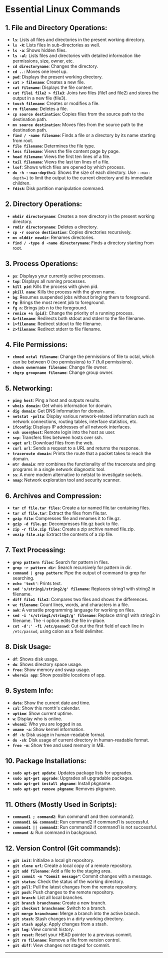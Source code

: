 # Essential Linux Commands

## 1. **File and Directory Operations**:
- **`ls`**: Lists all files and directories in the present working directory.
- **`ls -R`**: Lists files in sub-directories as well.
- **`ls -a`**: Shows hidden files.
- **`ls -al`**: Lists files and directories with detailed information like permissions, size, owner, etc.
- **`cd directoryname`**: Changes the directory.
- **`cd ..`**: Moves one level up.
- **`pwd`**: Displays the present working directory.
- **`cat > filename`**: Creates a new file.
- **`cat filename`**: Displays the file content.
- **`cat file1 file2 > file3`**: Joins two files (file1 and file2) and stores the output in a new file (file3).
- **`touch filename`**: Creates or modifies a file.
- **`rm filename`**: Deletes a file.
- **`cp source destination`**: Copies files from the source path to the destination path.
- **`mv source destination`**: Moves files from the source path to the destination path.
- **`find / -name filename`**: Finds a file or a directory by its name starting from root.
- **`file filename`**: Determines the file type.
- **`less filename`**: Views the file content page by page.
- **`head filename`**: Views the first ten lines of a file.
- **`tail filename`**: Views the last ten lines of a file.
- **`lsof`**: Shows which files are opened by which process.
- **`du -h --max-depth=1`**: Shows the size of each directory. Use `--max-depth=1` to limit the output to the current directory and its immediate children.
- **`fdisk`**: Disk partition manipulation command.


## 2. **Directory Operations**:
- **`mkdir directoryname`**: Creates a new directory in the present working directory.
- **`rmdir directoryname`**: Deletes a directory.
- **`cp -r source destination`**: Copies directories recursively.
- **`mv olddir newdir`**: Renames directories.
- **`find / -type d -name directoryname`**: Finds a directory starting from root.

## 3. **Process Operations**:
- **`ps`**: Displays your currently active processes.
- **`top`**: Displays all running processes.
- **`kill pid`**: Kills the process with given pid.
- **`pkill name`**: Kills the process with the given name.
- **`bg`**: Resumes suspended jobs without bringing them to foreground.
- **`fg`**: Brings the most recent job to foreground.
- **`fg n`**: Brings job n to the foreground.
- **`renice +n [pid]`**: Change the priority of a running process.
- **`&>filename`**: Redirects both stdout and stderr to the file filename.
- **`1>filename`**: Redirect stdout to file filename.
- **`2>filename`**: Redirect stderr to file filename.

## 4. **File Permissions**:
- **`chmod octal filename`**: Change the permissions of file to octal, which can be between 0 (no permissions) to 7 (full permissions).
- **`chown ownername filename`**: Change file owner.
- **`chgrp groupname filename`**: Change group owner.


## 5. **Networking**:
- **`ping host`**: Ping a host and outputs results.
- **`whois domain`**: Get whois information for domain.
- **`dig domain`**: Get DNS information for domain.
- **`netstat -pnltu`**: Display various network-related information such as network connections, routing tables, interface statistics, etc.
- **`ifconfig`**: Displays IP addresses of all network interfaces.
- **`ssh user@host`**: Remote login into the host as user.
- **`scp`**: Transfers files between hosts over ssh.
- **`wget url`**: Download files from the web.
- **`curl url`**: Sends a request to a URL and returns the response.
- **`traceroute domain`**: Prints the route that a packet takes to reach the domain.
- **`mtr domain`**: mtr combines the functionality of the traceroute and ping programs in a single network diagnostic tool.
- **`ss`**: A more modern alternative to netstat to investigate sockets.
- **`nmap`**: Network exploration tool and security scanner.

## 6. **Archives and Compression**:
- **`tar cf file.tar files`**: Create a tar named file.tar containing files.
- **`tar xf file.tar`**: Extract the files from file.tar.
- **`gzip file`**: Compresses file and renames it to file.gz.
- **`gzip -d file.gz`**: Decompresses file.gz back to file.
- **`zip -r file.zip files`**: Create a zip archive named file.zip.
- **`unzip file.zip`**: Extract the contents of a zip file.

## 7. **Text Processing**:
- **`grep pattern files`**: Search for pattern in files.
- **`grep -r pattern dir`**: Search recursively for pattern in dir.
- **`command | grep pattern`**: Pipe the output of command to grep for searching.
- **`echo 'text'`**: Prints text.
- **`sed 's/string1/string2/g' filename`**: Replaces string1 with string2 in filename.
- **`diff file1 file2`**: Compares two files and shows the differences.
- **`wc filename`**: Count lines, words, and characters in a file.
- **`awk`**: A versatile programming language for working on files.
- **`sed -i 's/string1/string2/g' filename`**: Replace string1 with string2 in filename. The -i option edits the file in-place.
- **`cut -d':' -f1 /etc/passwd`**: Cut out the first field of each line in `/etc/passwd`, using colon as a field delimiter.

## 8. **Disk Usage**:
- **`df`**: Shows disk usage.
- **`du`**: Shows directory space usage.
- **`free`**: Show memory and swap usage.
- **`whereis app`**: Show possible locations of app.

## 9. **System Info**:
- **`date`**: Show the current date and time.
- **`cal`**: Show this month's calendar.
- **`uptime`**: Show current uptime.
- **`w`**: Display who is online.
- **`whoami`**: Who you are logged in as.
- **`uname -a`**: Show kernel information.
- **`df -h`**: Disk usage in human-readable format.
- **`du -sh`**: Disk usage of current directory in human-readable format.
- **`free -m`**: Show free and used memory in MB.



## 10. **Package Installations**:
- **`sudo apt-get update`**: Updates package lists for upgrades.
- **`sudo apt-get upgrade`**: Upgrades all upgradable packages.
- **`sudo apt-get install pkgname`**: Install pkgname.
- **`sudo apt-get remove pkgname`**: Removes pkgname.

## 11. **Others (Mostly Used in Scripts)**:
- **`command1 ; command2`**: Run command1 and then command2.
- **`command1 && command2`**: Run command2 if command1 is successful.
- **`command1 || command2`**: Run command2 if command1 is not successful.
- **`command &`**: Run command in background.

## 12. **Version Control (Git commands)**:
- **`git init`**: Initialize a local git repository.
- **`git clone url`**: Create a local copy of a remote repository.
- **`git add filename`**: Add a file to the staging area.
- **`git commit -m "Commit message"`**: Commit changes with a message.
- **`git status`**: Check the status of the working directory.
- **`git pull`**: Pull the latest changes from the remote repository.
- **`git push`**: Push changes to the remote repository.
- **`git branch`**: List all local branches.
- **`git branch branchname`**: Create a new branch.
- **`git checkout branchname`**: Switch to a branch.
- **`git merge branchname`**: Merge a branch into the active branch.
- **`git stash`**: Stash changes in a dirty working directory.
- **`git stash apply`**: Apply changes from a stash.
- **`git log`**: View commit history.
- **`git reset`**: Reset your HEAD pointer to a previous commit.
- **`git rm filename`**: Remove a file from version control.
- **`git diff`**: View changes not staged for commit.

---

